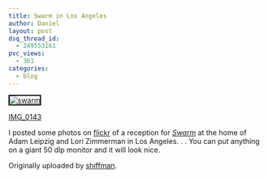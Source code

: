```yaml
---
title: Swarm in Los Angeles
author: Daniel
layout: post
dsq_thread_id:
  - 249553161
pvc_views:
  - 361
categories:
  - blog
---
```

<p><a href="http://www.flickr.com/photos/shiffman/76925519/"><img src="http://static.flickr.com/43/76925519_1f84db530b_m.jpg" alt="swarm" style="border: solid 2px #000000;"/></a></p>
<p><a href="http://www.flickr.com/photos/shiffman/76925519/">IMG_0143</a></p>
<p>I posted some photos on <a href="http://www.flickr.com">flickr</a> of a reception for <a href="http://www.shiffman.net/projects/swarm"><i>Swarm</i></a> at the home of Adam Leipzig and Lori Zimmerman in Los Angeles. . . You can put anything on a giant 50 dlp monitor and it will look nice.</p>
<p>Originally uploaded by <a href="http://www.flickr.com/people/shiffman/">shiffman</a>.</p>
